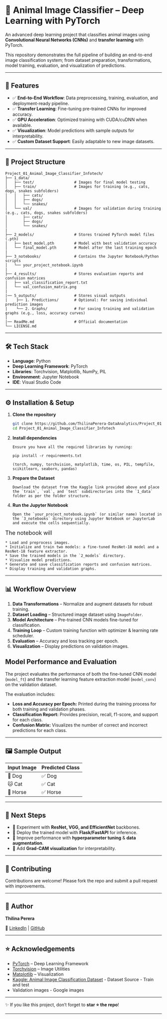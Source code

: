 # 🐾 Animal Image Classifier – Deep Learning with PyTorch

An advanced deep learning project that classifies animal images using **Convolutional Neural Networks (CNNs)** and **transfer learning** with PyTorch.

This repository demonstrates the full pipeline of building an end-to-end image classification system; from dataset preparation, transformations, model training, evaluation, and visualization of predictions.

---

## 🚀 Features

* ✅ **End-to-End Workflow**: Data preprocessing, training, evaluation, and deployment-ready pipeline.
* ✅ **Transfer Learning**: Fine-tuning pre-trained CNNs for improved accuracy.
* ✅ **GPU Acceleration**: Optimized training with CUDA/cuDNN when available.
* ✅ **Visualization**: Model predictions with sample outputs for interpretability.
* ✅ **Custom Dataset Support**: Easily adaptable to new image datasets.

---

## 📂 Project Structure

```
Project_01_Animal_Image_Classifier_Infotech/
├── 1_data/
│   ├── test/                  # Images for final model testing
│   ├── train/                 # Images for training (e.g., cats, dogs, snakes subfolders)
│   │   ├── cats/
│   │   ├── dogs/
│   │   └── snakes/
│   └── val/                   # Images for validation during training (e.g., cats, dogs, snakes subfolders)
│       ├── cats/
│       ├── dogs/
│       └── snakes/
|
├── 2_models/                  # Stores trained PyTorch model files (.pth)
│   ├── best_model.pth         # Model with best validation accuracy
│   └── final_model.pth        # Model after the last training epoch
|
├── 3_notebooks/               # Contains the Jupyter Notebook/Python scripts
│   └── your_project_notebook.ipynb
|
├── 4_results/                 # Stores evaluation reports and confusion matrices
│   ├── val_classification_report.txt
│   └── val_confusion_matrix.png
|
|── 5_outputs/                 # Stores visual outputs
|    ├── 1. Predictions/       # Optional: For saving individual prediction images
|    └── 2. Graphs/            # For saving training and validation graphs (e.g., loss, accuracy curves)
|
|── ReadMe.md                  # Official documentation
└── LICENSE.md
```

---

## 🛠️ Tech Stack

* **Language**: Python
* **Deep Learning Framework**: PyTorch
* **Libraries**: Torchvision, Matplotlib, NumPy, PIL
* **Environment**: Jupyter Notebook
* **IDE**: Visual Studio Code

---

## ⚙️ Installation & Setup

1. **Clone the repository**

   ```bash
   git clone https://github.com/ThilinaPerera-DataAnalytics/Project_01_Animal_Image_Classifier_Infotech.git
   cd Project_01_Animal_Image_Classifier_Infotech
   ```

2. **Install dependencies**
    ```
    Ensure you have all the required libraries by running:

    pip install -r requirements.txt
    
    (torch, numpy, torchvision, matplotlib, time, os, PIL, tempfile, scikitlearn, seaborn, pandas)
    ```

3.  **Prepare the Dataset**
    ```
    Download the dataset from the Kaggle link provided above and place the `train`, `val`, and `test` subdirectories into the `1_data` folder as per the folder structure.
    ```

4.  **Run the Jupyter Notebook**
    ```
    Open the `your_project_notebook.ipynb` (or similar name) located in the `3_notebooks` directory using Jupyter Notebook or JupyterLab and execute the cells sequentially.
    ```

<font size='4'>The notebook will</font>

    * Load and preprocess images.
    * Initialize and train two models: a fine-tuned ResNet-18 model and a ResNet-18 feature extractor.
    * Save the trained models in the `2_models` directory.
    * Visualize model predictions.
    * Generate and save classification reports and confusion matrices.
    * Display training and validation graphs.

---

## 📊 Workflow Overview

1. **Data Transformations** – Normalize and augment datasets for robust training.
2. **Dataset Loading** – Structured image dataset using `ImageFolder`.
3. **Model Architecture** – Pre-trained CNN models fine-tuned for classification.
4. **Training Loop** – Custom training function with optimizer & learning rate scheduler.
5. **Evaluation** – Accuracy and loss tracking per epoch.
6. **Visualization** – Display predictions on validation images.

## Model Performance and Evaluation

The project evaluates the performance of both the fine-tuned CNN model (`model_ft`) and the transfer learning feature extraction model (`model_conv`) on the validation dataset.

The evaluation includes:
* **Loss and Accuracy per Epoch:** Printed during the training process for both training and validation phases.
* **Classification Report:** Provides precision, recall, f1-score, and support for each class.
* **Confusion Matrix:** Visualizes the number of correct and incorrect predictions for each class.

---

## 🖼️ Sample Output

| Input Image | Predicted Class |
| ----------- | --------------- |
| 🐶 Dog      | ✅ Dog           |
| 🐱 Cat      | ✅ Cat           |
| 🐴 Horse    | ✅ Horse         |

---

## 📌 Next Steps

* 🔹 Experiment with **ResNet, VGG, and EfficientNet** backbones.
* 🔹 Deploy the trained model with **Flask/FastAPI** for inference.
* 🔹 Improve performance with **hyperparameter tuning** & **data augmentation**.
* 🔹 Add **Grad-CAM visualization** for interpretability.

---

## 🤝 Contributing

Contributions are welcome! Please fork the repo and submit a pull request with improvements.

---

## 👤 Author

**Thilina Perera**

🔗 [LinkedIn](https://www.linkedin.com/in/thilina-perera-148aa934/) | [GitHub](https://github.com/ThilinaPerera-DataAnalytics)

---

## ⭐ Acknowledgements

* [PyTorch](https://pytorch.org/) – Deep Learning Framework
* [Torchvision](https://pytorch.org/vision/stable/index.html) – Image Utilities
* [Matplotlib](https://matplotlib.org/) – Visualization
* [Kaggle: Animal Image Classification Dataset](https://www.kaggle.com/datasets/borhanitrash/animal-image-classification-dataset/data) - Dataset Source - Train and test
* Validation images - Google images
---

✨ If you like this project, don’t forget to **star ⭐ the repo**!

---
